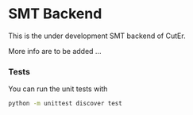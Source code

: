 SMT Backend
===========

This is the under development SMT backend of CutEr.

More info are to be added ...

### Tests

You can run the unit tests with

```bash
python -m unittest discover test
```
